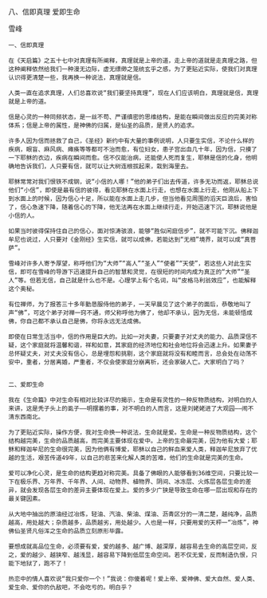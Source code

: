 八、信即真理 爱即生命

雪峰


    一、信即真理

    在《天启篇》之五十七中对真理有所阐释，真理就是上帝的道，走上帝的道就是走真理之路，但这种阐释依然给我们一种漫无边际，虚无缥缈之笼统玄乎之感，为了更贴近实际，使我们对真理认识得更清楚一些，我再换一种说法，真理就是信。

    人类一直在追求真理，人们总喜欢说“我们要坚持真理”，现在人们应该明白，真理就是信，真理就是上帝的道。

    信是心灵的一种同频状态，是一丝不苟、严谨缜密的思维结构，是能在瞬间做出反应的完美对称体系；信是上帝的属性，是神佛的归属，是仙圣的品质，是贤人的追求。

    许多人因为信而拯救了自己，《圣经》新约中有大量的事例说明，人只要生实信，不论什么样的疾病，眼盲、麻风病、瘫痪等等都可不治而愈，有位妇女，患子宫出血几十年，因为信，只摸了一下耶稣的衣边，疾病在瞬间而愈。信不仅能治病，还能使人死而复生，耶稣是信的化身，他明确地告诉我们，人只要有信，就可以让大树连根拔起来，栽到海里去。

    耶稣常常对我们恨铁不成钢，说“小信的人哪！”他的弟子们出去传道，许多无功而返，耶稣总说他们“小信”，即使是最有信的彼得，看见耶稣在水面上行走，也想在水面上行走，他刚从船上下到水面上的时候，因为信心十足，所以能在水面上走几步，但当他看见周围的滔天巨浪后，害怕了，信心急速下降，随着信心的下降，他无法再在水面上继续行走，开始迅速下沉，耶稣说他是小信的人。

    如果当时彼得保持住自己的信心，面对惊涛骇浪，能够“胜似闲庭信步”，就不可能下沉。佛释迦牟尼也说过，人只要对《金刚经》生实信，就可以成佛，若能达到“无相”境界，就可以成“真菩萨”。

    雪峰对许多人寄予厚望，称呼他们为“大师”“高人”“圣人”“使者”“天使”，若这些人对此生实信，即可在雪峰的导游下迅速提升自己的智慧和灵觉，在很短的时间内成为真正的“大师”“圣人”等。但若无信，自己就是什么也不是。心理学上有个名词，叫“皮格马利翁效应”，也能解释这个奥秘。

    有位禅师，为了报答三十多年勤恳服侍他的弟子，一天早晨见了这个弟子的面后，恭敬地叫了声“佛”，可这个弟子对禅一窍不通，师父称呼他为佛了，他却不承认，因为无信，未能顿悟成佛，你自己都不承认自己是佛，你将永远无法成佛。

    即使在日常生活当中，信的作用是巨大的。比如一对夫妻，只要妻子对丈夫的能力、品质深信不疑，这个家庭就将温馨和谐，祥和如意，其家庭的经济地位和社会地位将会迅速上升。如果妻子总怀疑丈夫，对丈夫没有信心，总是埋怨和挑剔，这个家庭就将没有和睦而言，总会处在动荡不安中，重者，分居离婚，严重者，不仅会使家庭分崩离析，还会家破人亡。大家明白了吗？


    二、爱即生命

    我在《生命篇》中对生命有相对比较详尽的揭示，生命是有灵性的一种反物质结构，对明白的人来讲，这是秃子头上的虱子——明摆着的事，对不明白的人而言，这是刘姥姥进了大观园——闹不清东西南北。

    为了更贴近实际，操作方便，我对生命换一种说法，生命就是爱。生命是一种反物质结构，这个结构越完美，生命的品质越高，而完美主要体现在爱中。上帝的生命最完美，因为他有大爱；耶稣和释迦牟尼的生命很完美，因为他俩有博爱，耶稣以自己的鲜血来爱人类，释迦牟尼放弃了优越的生活，艰苦传道49年，以自己的悲苦来化解人类的苦难，他们的生命就是完美的生命。

    爱可以净化心灵，是生命的结构更趋对称完美。具备了佛眼的人能够看到36维空间，只要比较一下在极乐界、万年界、千年界、人间、动物界、植物界、阴间、冰冻层、火炼层各层生命的差异，就会发现各层生命的差异主要体现在爱上。爱的多少广狭是导致生命在哪一层出现和存在的最关键因素。

    从大地中抽出的原油经过冶炼，轻油、汽油、柴油、煤油、沥青区分的一清二楚，越纯净，品质越高，用处越大；杂质越多，品质越劣，用处越少。人也是一样，只要用爱的天枰一“冶炼”，神佛仙圣贤凡俗浑之生命的品质立刻原形毕露。

    要想成就高品位生命，必须要有爱，爱的越多、越广博、越深厚，越容易去生命的高层空间，反之，爱的越少、越狭窄、越浅显，越容易下降到低层生命空间。若不仅无爱，反而制造仇恨，只能下地狱了，跑不了！

    热恋中的情人喜欢说“我只爱你一个！”我说：你傻着呢！爱上帝、爱神佛、爱大自然、爱人类、爱生命、爱你的仇敌吧，不会吃亏的。明白乎？



